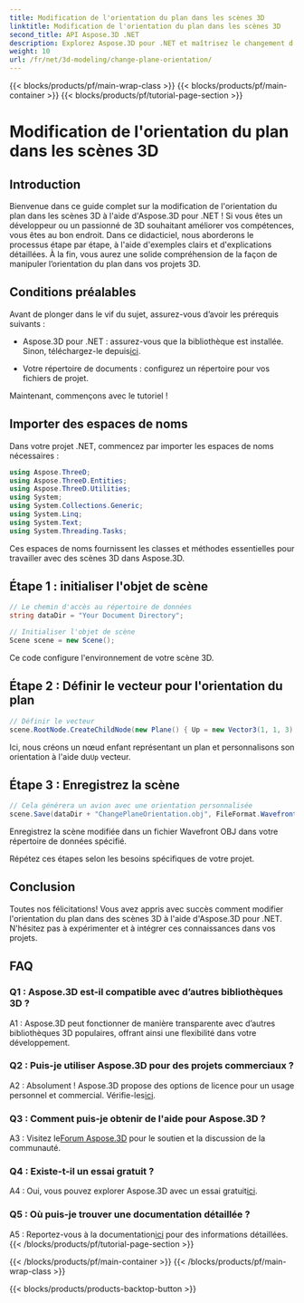 ```yaml
---
title: Modification de l'orientation du plan dans les scènes 3D
linktitle: Modification de l'orientation du plan dans les scènes 3D
second_title: API Aspose.3D .NET
description: Explorez Aspose.3D pour .NET et maîtrisez le changement d'orientation du plan dans les scènes 3D. Suivez notre guide étape par étape pour une intégration transparente.
weight: 10
url: /fr/net/3d-modeling/change-plane-orientation/
---
```


{{< blocks/products/pf/main-wrap-class >}}
{{< blocks/products/pf/main-container >}}
{{< blocks/products/pf/tutorial-page-section >}}

# Modification de l'orientation du plan dans les scènes 3D

## Introduction

Bienvenue dans ce guide complet sur la modification de l'orientation du plan dans les scènes 3D à l'aide d'Aspose.3D pour .NET ! Si vous êtes un développeur ou un passionné de 3D souhaitant améliorer vos compétences, vous êtes au bon endroit. Dans ce didacticiel, nous aborderons le processus étape par étape, à l'aide d'exemples clairs et d'explications détaillées. À la fin, vous aurez une solide compréhension de la façon de manipuler l’orientation du plan dans vos projets 3D.

## Conditions préalables

Avant de plonger dans le vif du sujet, assurez-vous d’avoir les prérequis suivants :

-  Aspose.3D pour .NET : assurez-vous que la bibliothèque est installée. Sinon, téléchargez-le depuis[ici](https://releases.aspose.com/3d/net/).

- Votre répertoire de documents : configurez un répertoire pour vos fichiers de projet.

Maintenant, commençons avec le tutoriel !

## Importer des espaces de noms

Dans votre projet .NET, commencez par importer les espaces de noms nécessaires :

```csharp
using Aspose.ThreeD;
using Aspose.ThreeD.Entities;
using Aspose.ThreeD.Utilities;
using System;
using System.Collections.Generic;
using System.Linq;
using System.Text;
using System.Threading.Tasks;
```

Ces espaces de noms fournissent les classes et méthodes essentielles pour travailler avec des scènes 3D dans Aspose.3D.

## Étape 1 : initialiser l'objet de scène

```csharp
// Le chemin d'accès au répertoire de données
string dataDir = "Your Document Directory";

// Initialiser l'objet de scène
Scene scene = new Scene();
```

Ce code configure l'environnement de votre scène 3D.

## Étape 2 : Définir le vecteur pour l'orientation du plan

```csharp
// Définir le vecteur
scene.RootNode.CreateChildNode(new Plane() { Up = new Vector3(1, 1, 3) });
```

 Ici, nous créons un nœud enfant représentant un plan et personnalisons son orientation à l'aide du`Up` vecteur.

## Étape 3 : Enregistrez la scène

```csharp
// Cela générera un avion avec une orientation personnalisée
scene.Save(dataDir + "ChangePlaneOrientation.obj", FileFormat.WavefrontOBJ);
```

Enregistrez la scène modifiée dans un fichier Wavefront OBJ dans votre répertoire de données spécifié.

Répétez ces étapes selon les besoins spécifiques de votre projet.

## Conclusion

Toutes nos félicitations! Vous avez appris avec succès comment modifier l'orientation du plan dans des scènes 3D à l'aide d'Aspose.3D pour .NET. N'hésitez pas à expérimenter et à intégrer ces connaissances dans vos projets.

## FAQ

### Q1 : Aspose.3D est-il compatible avec d’autres bibliothèques 3D ?

A1 : Aspose.3D peut fonctionner de manière transparente avec d’autres bibliothèques 3D populaires, offrant ainsi une flexibilité dans votre développement.

### Q2 : Puis-je utiliser Aspose.3D pour des projets commerciaux ?

 A2 : Absolument ! Aspose.3D propose des options de licence pour un usage personnel et commercial. Vérifie-les[ici](https://purchase.aspose.com/buy).

### Q3 : Comment puis-je obtenir de l'aide pour Aspose.3D ?

 A3 : Visitez le[Forum Aspose.3D](https://forum.aspose.com/c/3d/18) pour le soutien et la discussion de la communauté.

### Q4 : Existe-t-il un essai gratuit ?

 A4 : Oui, vous pouvez explorer Aspose.3D avec un essai gratuit[ici](https://releases.aspose.com/).

### Q5 : Où puis-je trouver une documentation détaillée ?

 A5 : Reportez-vous à la documentation[ici](https://reference.aspose.com/3d/net/) pour des informations détaillées.
{{< /blocks/products/pf/tutorial-page-section >}}

{{< /blocks/products/pf/main-container >}}
{{< /blocks/products/pf/main-wrap-class >}}

{{< blocks/products/products-backtop-button >}}
